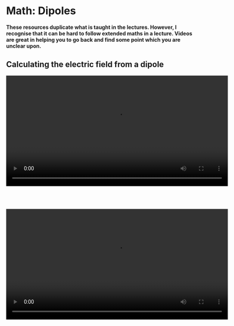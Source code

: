 # Math: Dipoles

**These resources duplicate what is taught in the lectures. However, I recognise that it can be hard to follow extended maths in a lecture. Videos are great in helping you to go back and find some point which you are unclear upon.**

## Calculating the electric field from a dipole

<video width="600" controls>
  <source src="https://www.nottingham.ac.uk/~ppzmis/phys3009/M4.mp4" type="video/mp4">
  Your browser does not support the video tag.
</video>

<br><br>

<video width="600" controls>
  <source src="https://www.nottingham.ac.uk/~ppzmis/phys3009/M4b.mp4" type="video/mp4">
  Your browser does not support the video tag.
</video>

